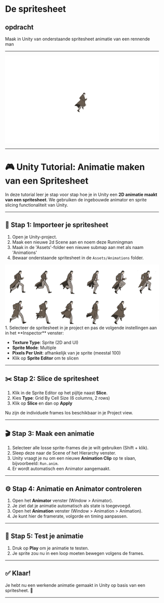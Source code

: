 # De spritesheet

## opdracht

Maak in Unity van onderstaande spritesheet animatie van een rennende man

---


<img src="images/runningMan.gif">

---

# 🎮 Unity Tutorial: Animatie maken van een Spritesheet

In deze tutorial leer je stap voor stap hoe je in Unity een **2D animatie maakt van een spritesheet**. We gebruiken de ingebouwde animator en sprite slicing functionaliteit van Unity.

---

## 📁 Stap 1: Importeer je spritesheet

1. Open je Unity-project.
2. Maak een nieuwe 2d Scene aan en noem deze Runningman
3. Maak in de 'Assets'-folder een nieuwe submap aan met als naam 'Animations'
4. Bewaar onderstaande spritesheet in de `Assets/Animations` folder.
<img src="images/runningMan.png">
1. Selecteer de spritesheet in je project en pas de volgende instellingen aan in het **Inspector** venster:

   - **Texture Type**: Sprite (2D and UI)
   - **Sprite Mode**: Multiple
   - **Pixels Per Unit**: afhankelijk van je sprite (meestal 100)
   - Klik op **Sprite Editor** om te slicen

---

## ✂️ Stap 2: Slice de spritesheet

1. Klik in de Sprite Editor op het pijltje naast **Slice**.
2. Kies **Type**: Grid By Cell Size (6 columns, 2 rows)
3. Klik op **Slice** en dan op **Apply**

Nu zijn de individuele frames los beschikbaar in je Project view.

---

## 🎬 Stap 3: Maak een animatie

1. Selecteer alle losse sprite-frames die je wilt gebruiken (Shift + klik).
2. Sleep deze naar de Scene of het Hierarchy venster.
3. Unity vraagt je nu om een nieuwe **Animation Clip** op te slaan, bijvoorbeeld: `Run.anim`.
4. Er wordt automatisch een Animator aangemaakt.


---

## ⚙️ Stap 4: Animatie en Animator controleren

1. Open het **Animator** venster (Window > Animator).
2. Je ziet dat je animatie automatisch als state is toegevoegd.
3. Open het **Animation** venster (Window > Animation > Animation).
4. Je kunt hier de framerate, volgorde en timing aanpassen.


---

## 🧪 Stap 5: Test je animatie

1. Druk op **Play** om je animatie te testen.
2. Je sprite zou nu in een loop moeten bewegen volgens de frames.

---

## ✅ Klaar!

Je hebt nu een werkende animatie gemaakt in Unity op basis van een spritesheet. 🎉

---

